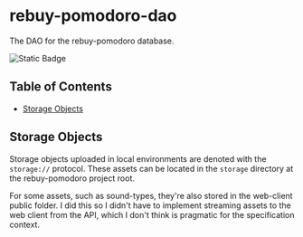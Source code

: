 # rebuy-pomodoro-dao

The DAO for the rebuy-pomodoro database.

![Static Badge](https://img.shields.io/badge/version-0.2.0-aa3288?labelColor=3754d5)

## Table of Contents

- [Storage Objects](#storage-objects)

## Storage Objects

Storage objects uploaded in local environments are denoted with the `storage://` protocol. These assets can be located in the `storage` directory at the rebuy-pomodoro project root.

For some assets, such as sound-types, they're also stored in the web-client public folder. I did this so I didn't have to implement streaming assets to the web client from the API, which I don't think is pragmatic for the specification context.
